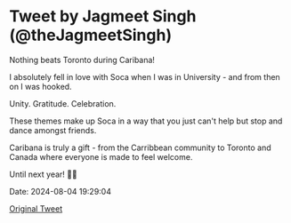 # Tweet by Jagmeet Singh (@theJagmeetSingh)

Nothing beats Toronto during Caribana!
 
I absolutely fell in love with Soca when I was in University - and from then on I was hooked.

Unity. Gratitude. Celebration. 

These themes make up Soca in a way that you just can't help but stop and dance amongst friends.

Caribana is truly a gift - from the Carribbean community to Toronto and Canada where everyone is made to feel welcome.

Until next year! 🤙🏽

Date: 2024-08-04 19:29:04

[Original Tweet](https://x.com/theJagmeetSingh/status/1820180170835210453)
